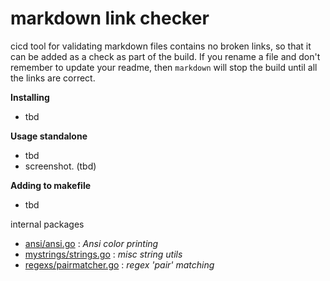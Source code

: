 # markdown link checker

cicd tool for validating markdown files contains no broken links, so that it can be added as a check as part of the build. If you rename a file and don't remember to update your readme, then `markdown` will stop the build until all the links are correct.

**Installing**

- tbd

**Usage standalone**

- tbd
- screenshot. (tbd)

**Adding to makefile**

- tbd

internal packages

- [ansi/ansi.go](cmd/internal/ansi.go) : *Ansi color printing*
- [mystrings/strings.go](cmd/internal/strings.go) : *misc string utils*
- [regexs/pairmatcher.go](cmd/internal/regexs/pairmatcher.go) : *regex 'pair' matching*


